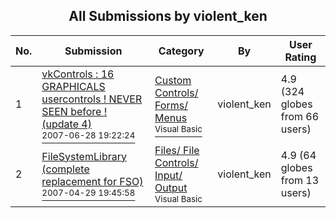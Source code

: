 ﻿<div align="center">

## All Submissions by violent\_ken

</div>

No.  | Submission | Category | By   | User Rating
---- | ---------- | -------- | ---- | -----------
1 | [vkControls : 16 GRAPHICALS usercontrols \! NEVER SEEN before \! \(update 4\)<br /><sup>2007-06-28 19:22:24</sup>](https://github.com/Planet-Source-Code/violent-ken-vkcontrols-16-graphicals-usercontrols-never-seen-before-update-4__1-68734) | [Custom Controls/ Forms/  Menus<br /><sup>Visual Basic</sup>](../ByCategory/custom-controls-forms-menus__1-4.md) | violent\_ken | 4.9 (324 globes from 66 users)
2 | [FileSystemLibrary \(complete replacement for FSO\)<br /><sup>2007-04-29 19:45:58</sup>](https://github.com/Planet-Source-Code/violent-ken-filesystemlibrary-complete-replacement-for-fso__1-68436) | [Files/ File Controls/ Input/ Output<br /><sup>Visual Basic</sup>](../ByCategory/files-file-controls-input-output__1-3.md) | violent\_ken | 4.9 (64 globes from 13 users)
